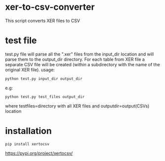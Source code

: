 # xer-to-csv-converter
This script converts XER files to CSV

# test file
test.py file will parse all the ".xer" files from the input_dir location and will parse them to the output_dir directory. For each table from XER file a separate CSV file will be created (within a subdirectory with the name of the original XER file).
usage: 
```
python test.py input_dir output_dir
```
e.g: 
```
python test.py test_files output_dir
```
where testfiles=directory with all XER files and outputdir=output(CSVs) location
# installation
```
pip install xertocsv
```
https://pypi.org/project/xertocsv/
